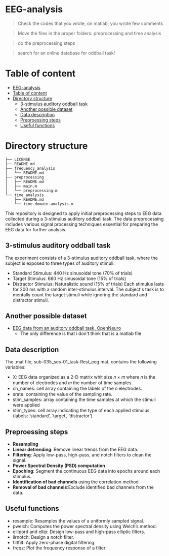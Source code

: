 # EEG-analysis
> Check the codes that you wrote, on matlab, you wrote few comments

> Move the files in the proper folders: preprocessing and time analysis

> do the preprocessing steps

> search for an online database for oddball task!

# Table of content
- [EEG-analysis](#eeg-analysis)
- [Table of content](#table-of-content)
- [Directory structure](#directory-structure)
  - [3-stimulus auditory oddball task](#3-stimulus-auditory-oddball-task)
  - [Another possible dataset](#another-possible-dataset)
  - [Data description](#data-description)
  - [Preproessing steps](#preproessing-steps)
  - [Useful functions](#useful-functions)


# Directory structure
```
├── LICENSE
├── README.md
├── frequency_analysis
│   └── README.md
├── preprocessing
│   ├── README.md
│   ├── main.m
│   └── preprocessing.m
└── time_analysis
    ├── README.md
    └── time-domain-analysis.m
```

This repository is designed to apply initial preprocessing steps to EEG data collected during a 3-stimulus auditory oddball task. The data preprocessing includes various signal processing techniques essential for preparing the EEG data for further analysis.

## 3-stimulus auditory oddball task
The experiment consists of a 3-stimulus auditory oddball task, where the subject is exposed to three types of auditory stimuli:

- Standard Stimulus: 440 Hz sinusoidal tone (70% of trials)
- Target Stimulus: 660 Hz sinusoidal tone (15% of trials)
- Distractor Stimulus: Naturalistic sound (15% of trials)
Each stimulus lasts for 200 ms with a random inter-stimulus interval. The subject's task is to mentally count the target stimuli while ignoring the standard and distractor stimuli.

## Another possible dataset
- [ EEG data from an auditory oddball task. OpenNeuro](https://openneuro.org/datasets/ds003061/versions/1.1.1/file-display/task-P300_events.json)
  - The only difference is that i don't think that is a matlab file

## Data description
The .mat file, sub-035_ses-01_task-Rest_eeg.mat, contains the following variables:
- X: EEG data organized as a 2-D matrix whit size 𝑛 × 𝑚 where 𝑛 is the number of electrodes and 𝑚 the number of time samples.
- ch_names: cell array containing the labels of the 𝑛 electrodes.
- srate: containing the value of the sampling rate.
- stim_samples: array containing the time samples at which the stimuli were applied
- stim_types: cell array indicating the type of each applied stimulus (labels: ‘standard’, ‘target’, ‘distractor’)

## Preproessing steps
- **Resampling**
- **Linear detrending**: Remove linear trends from the EEG data.
- **Filtering**: Apply low-pass, high-pass, and notch filters to clean the signal.
- **Power Spectral Density (PSD) computation**
- **Epoching**: Segment the continuous EEG data into epochs around each stimulus.
- **Identification of bad channels** using the correlation method
- **Removal of bad channels**:Exclude identified bad channels from the data.


## Useful functions
- resample: Resamples the values of a uniformly sampled signal.
- pwelch: Computes the power spectral density using Welch’s method.
- ellipord and ellip: Design low-pass and high-pass elliptic filters.
- iirnotch: Design a notch filter.
- filtfilt: Apply zero-phase digital filtering.
- freqz: Plot the frequency response of a filter

